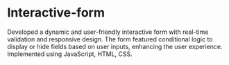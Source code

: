 # Interactive-form

Developed a dynamic and user-friendly interactive form with real-time validation and responsive design. The form featured conditional logic to display or hide fields based on user inputs, enhancing the user experience. Implemented using JavaScript, HTML, CSS.

